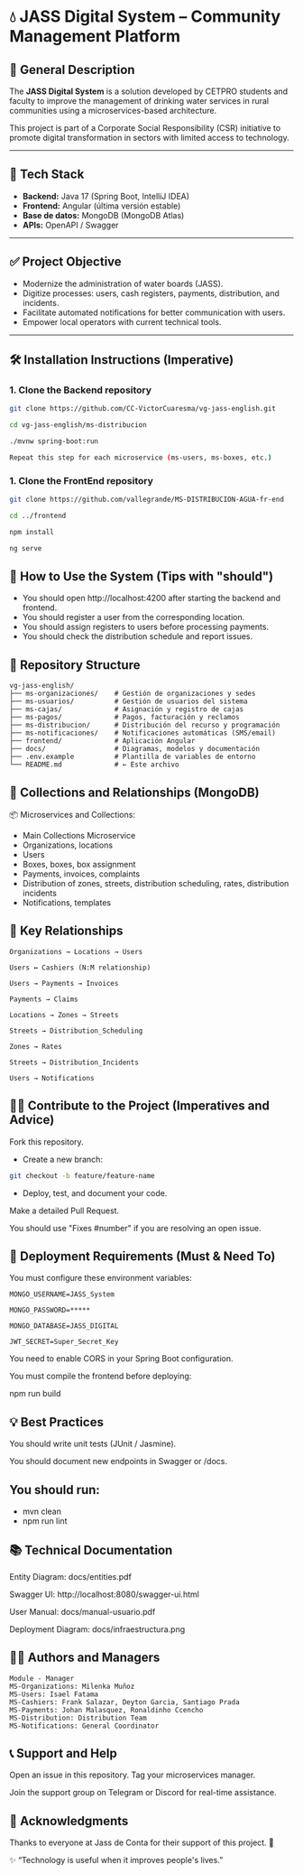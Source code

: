 # 💧 JASS Digital System – Community Management Platform

## 📌 General Description

The **JASS Digital System** is a solution developed by CETPRO students and faculty to improve the management of drinking water services in rural communities using a microservices-based architecture.

This project is part of a Corporate Social Responsibility (CSR) initiative to promote digital transformation in sectors with limited access to technology.

---

## 🔧 Tech Stack

- **Backend:** Java 17 (Spring Boot, IntelliJ IDEA)
- **Frontend:** Angular (última versión estable)
- **Base de datos:** MongoDB (MongoDB Atlas)
- **APIs:** OpenAPI / Swagger

---

## ✅ Project Objective

- Modernize the administration of water boards (JASS).
- Digitize processes: users, cash registers, payments, distribution, and incidents.
- Facilitate automated notifications for better communication with users.
- Empower local operators with current technical tools.
---

## 🛠️ Installation Instructions (Imperative)

### 1. Clone the Backend repository

```bash
git clone https://github.com/CC-VictorCuaresma/vg-jass-english.git

cd vg-jass-english/ms-distribucion

./mvnw spring-boot:run

Repeat this step for each microservice (ms-users, ms-boxes, etc.)
```
### 1. Clone the FrontEnd repository
```bash
git clone https://github.com/vallegrande/MS-DISTRIBUCION-AGUA-fr-end

cd ../frontend

npm install

ng serve
```

## 🧩 How to Use the System (Tips with "should")

- You should open http://localhost:4200 after starting the backend and frontend.
- You should register a user from the corresponding location.
- You should assign registers to users before processing payments.
- You should check the distribution schedule and report issues.


## 📁 Repository Structure

```text
vg-jass-english/
├── ms-organizaciones/    # Gestión de organizaciones y sedes
├── ms-usuarios/          # Gestión de usuarios del sistema
├── ms-cajas/             # Asignación y registro de cajas
├── ms-pagos/             # Pagos, facturación y reclamos
├── ms-distribucion/      # Distribución del recurso y programación
├── ms-notificaciones/    # Notificaciones automáticas (SMS/email)
├── frontend/             # Aplicación Angular
├── docs/                 # Diagramas, modelos y documentación
├── .env.example          # Plantilla de variables de entorno
└── README.md             # ← Este archivo
```

## 🔄 Collections and Relationships (MongoDB)

📦 Microservices and Collections:
- Main Collections Microservice
- Organizations, locations
- Users
- Boxes, boxes, box assignment
- Payments, invoices, complaints
- Distribution of zones, streets, distribution scheduling, rates, distribution incidents
- Notifications, templates


## 🔗 Key Relationships
```text
Organizations → Locations → Users

Users ↔ Cashiers (N:M relationship)

Users → Payments → Invoices

Payments → Claims

Locations → Zones → Streets

Streets → Distribution_Scheduling

Zones → Rates

Streets → Distribution_Incidents

Users → Notifications
```

## 🧑‍💻 Contribute to the Project (Imperatives and Advice)
Fork this repository.

- Create a new branch:
```bash
git checkout -b feature/feature-name
```
- Deploy, test, and document your code.

Make a detailed Pull Request.

You should use "Fixes #number" if you are resolving an open issue.

## 🚀 Deployment Requirements (Must & Need To)
You must configure these environment variables:
```text
MONGO_USERNAME=JASS_System

MONGO_PASSWORD=*****

MONGO_DATABASE=JASS_DIGITAL

JWT_SECRET=Super_Secret_Key
```
You need to enable CORS in your Spring Boot configuration.

You must compile the frontend before deploying:

npm run build


## 💡 Best Practices
You should write unit tests (JUnit / Jasmine).

You should document new endpoints in Swagger or /docs.

You should run:
-------------------------------------------------
- mvn clean
- npm run lint

## 📚 Technical Documentation
Entity Diagram: docs/entities.pdf

Swagger UI: http://localhost:8080/swagger-ui.html

User Manual: docs/manual-usuario.pdf

Deployment Diagram: docs/infraestructura.png

## 👨‍🏫 Authors and Managers
```text
Module - Manager
MS-Organizations: Milenka Muñoz
MS-Users: Isael Fatama
MS-Cashiers: Frank Salazar, Deyton Garcia, Santiago Prada
MS-Payments: Johan Malasquez, Ronaldinho Ccencho
MS-Distribution: Distribution Team
MS-Notifications: General Coordinator
```

## 📞 Support and Help
Open an issue in this repository.
Tag your microservices manager.

Join the support group on Telegram or Discord for real-time assistance.

## 🙌 Acknowledgments
Thanks to everyone at Jass de Conta for their support of this project. 💙

✨ “Technology is useful when it improves people's lives.”
